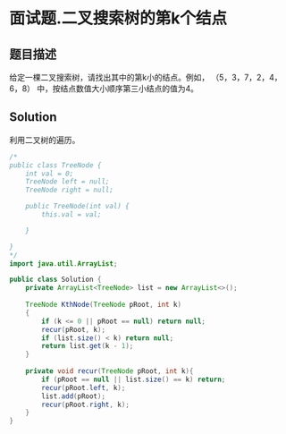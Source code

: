 # 面试题.二叉搜索树的第k个结点

## 题目描述

给定一棵二叉搜索树，请找出其中的第k小的结点。例如， （5，3，7，2，4，6，8）    中，按结点数值大小顺序第三小结点的值为4。

## Solution 

利用二叉树的遍历。

```java
/*
public class TreeNode {
    int val = 0;
    TreeNode left = null;
    TreeNode right = null;

    public TreeNode(int val) {
        this.val = val;

    }

}
*/
import java.util.ArrayList;

public class Solution {
    private ArrayList<TreeNode> list = new ArrayList<>();
    
    TreeNode KthNode(TreeNode pRoot, int k)
    {
        if (k <= 0 || pRoot == null) return null;
        recur(pRoot, k);
        if (list.size() < k) return null;
        return list.get(k - 1);
    }
    
    private void recur(TreeNode pRoot, int k){
        if (pRoot == null || list.size() == k) return;
        recur(pRoot.left, k);
        list.add(pRoot);
        recur(pRoot.right, k);
    }
}
```